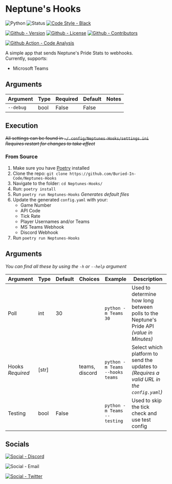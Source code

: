 # Neptune's Hooks

![Python](https://img.shields.io/badge/Python-3.7%20|%203.8%20|%203.9-green?style=for-the-badge)
![Status](https://img.shields.io/badge/Status-Alpha-yellow?style=for-the-badge)
[![Code Style - Black](https://img.shields.io/badge/Code--Style-Black-000000.svg?style=for-the-badge)](https://github.com/psf/black)

[![Github - Version](https://img.shields.io/github/v/tag/Buried-In-Code/Neptunes-Hooks.svg?logo=Github&label=Version&style=for-the-badge)](https://github.com/Buried-In-Code/Neptunes-Hooks/tags)
[![Github - License](https://img.shields.io/github/license/Buried-In-Code/Neptunes-Hooks.svg?logo=Github&label=License&style=for-the-badge)](https://opensource.org/licenses/GPL-3.0)
[![Github - Contributors](https://img.shields.io/github/contributors/Buried-In-Code/Neptunes-Hooks.svg?logo=Github&label=Contributors&style=for-the-badge)](https://github.com/Buried-In-Code/Neptunes-Hooks/graphs/contributors)

[![Github Action - Code Analysis](https://img.shields.io/github/workflow/status/Buried-In-Code/Neptunes-Hooks/Code-Analysis?logo=Github-Actions&label=Code-Analysis&style=for-the-badge)](https://github.com/Buried-In-Code/Neptunes-Hooks/actions/workflows/code-analysis.yaml)

A simple app that sends Neptune's Pride Stats to webhooks.  
Currently, supports:
- Microsoft Teams

## Arguments

| Argument  | Type | Required | Default | Notes |
| --------- | ---- | -------- | ------- | ----- |
| `--debug` | bool | False    | False   |       |

## Execution

~~All settings can be found in `~/.config/Neptunes-Hooks/settings.ini`  
*Requires restart for changes to take effect*~~

### From Source

1. Make sure you have [Poetry](https://python-poetry.org) installed
2. Clone the repo: `git clone https://github.com/Buried-In-Code/Neptunes-Hooks`
3. Navigate to the folder: `cd Neptunes-Hooks/`
4. Run: `poetry install`
5. Run `poetry run Neptunes-Hooks` *Generates default files*
6. Update the generated `config.yaml` with your:
    - Game Number
    - API Code
    - Tick Rate
    - Player Usernames and/or Teams
    - MS Teams Webhook
    - Discord Webhook
7. Run `poetry run Neptunes-Hooks`

## Arguments

*You can find all these by using the `-h` or `--help` argument*

| Argument         | Type  | Default | Choices        | Example                         | Description                                                                                |
| ---------------- | ----- | ------- | -------------- | ------------------------------- | ------------------------------------------------------------------------------------------ |
| Poll             | int   | 30      |                | `python -m Teams 30`            | Used to determine how long between polls to the Neptune's Pride API *(value in Minutes)*   |
| Hooks *Required* | [str] |         | teams, discord | `python -m Teams --hooks teams` | Select which platform to send the updates to *(Requires a valid URL in the `config.yaml`)* |
| Testing          | bool  | False   |                | `python -m Teams --testing`     | Used to skip the tick check and use test config                                            |

## Socials

[![Social - Discord](https://img.shields.io/discord/618581423070117932.svg?logo=Discord&label=The-DEV-Environment&style=for-the-badge&colorB=7289da)](https://discord.gg/nqGMeGg)

![Social - Email](https://img.shields.io/badge/Email-BuriedInCode@tuta.io-red?style=for-the-badge&logo=Tutanota&logoColor=red)

[![Social - Twitter](https://img.shields.io/badge/Twitter-@BuriedInCode-blue?style=for-the-badge&logo=Twitter)](https://twitter.com/BuriedInCode) 